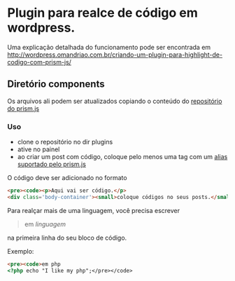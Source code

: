 # Plugin para realce de código em wordpress.
Uma explicação detalhada do funcionamento pode ser encontrada em <http://wordpress.omandriao.com.br/criando-um-plugin-para-highlight-de-codigo-com-prism-js/>
## Diretório components
Os arquivos ali podem ser atualizados copiando o conteúdo do [repositório do prism.js](https://github.com/PrismJS/prism)
### Uso
- clone o repositório no dir plugins
- ative no painel
- ao criar um post com código, coloque pelo menos uma tag com um [alias suportado pelo prism.js](https://prismjs.com/#supported-languages)

O código deve ser adicionado no formato
```html
<pre><code><p>Aqui vai ser código.</p>
<div class='body-container'><small>coloque códigos no seus posts.</small></div></code></pre>
```

Para realçar mais de uma linguagem, você precisa escrever
> em _linguagem_

na primeira linha do seu bloco de código.

Exemplo:
```html
<pre><code>em php
<?php echo "I like my php";</pre></code>
```
